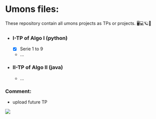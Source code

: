 # Umons files:
These repository contain all umons projects as TPs or projects.
🖥💻🪐🌌

- ### I-TP of Algo I (python)
    - [x] Serie 1 to 9
    - ...
- ### II-TP of Algo II (java)
    -  ...

### Comment:
- upload future TP

![](https://web.umons.ac.be/app/themes/umons/assets/img/layout/logo-prelude.svg)